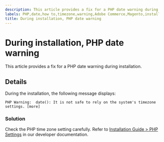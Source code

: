 ```yaml
---
description: This article provides a fix for a PHP date warning during installation.
labels: PHP,date,how to,timezone,warning,Adobe Commerce,Magento,installation
title: During installation, PHP date warning
---
```


# During installation, PHP date warning

This article provides a fix for a PHP date warning during installation.

<h2 id="details">Details</h2>

During the installation, the following message displays:

```text
PHP Warning:  date(): It is not safe to rely on the system's timezone settings. [more]
```

<h3 id="solution">Solution</h3>

Check the PHP time zone setting carefully. Refer to [Installation Guide > PHP Settings](https://devdocs.magento.com/guides/v2.3/install-gde/prereq/php-settings.html) in our developer documentation.